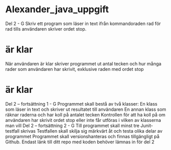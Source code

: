 # Alexander_java_uppgift
Del 2 - G
 Skriv ett program som läser in text ifrån
kommandoraden rad för rad tills användaren
skriver ordet stop.
# är klar 
När användaren är klar skriver programmet ut
antal tecken och hur många rader som
användaren har skrivit, exklusive raden med
ordet stop
# är klar 
Del 2 – fortsättning 1 - G
 Programmet skall bestå av två klasser:
  En klass som läser in text och skriver ut
resultatet till användaren
  En annan klass som räknar raderna och har
koll på antalet tecken
 Kontrollen för att ha koll på om användaren
har skrivit ordet stop eller inte får utföras i
vilken av klasserna man vill
Del 2 – fortsättning 2 - G
  Till programmet skall minst tre Junit-testfall
skrivas
  Testfallen skall skilja sig märkvärt åt och testa
olika delar av programmet
  Programmet skall versionshanteras och finnas
tillgängligt på Github.
  Endast länk till ditt repo med koden behöver
lämnas in för del 2